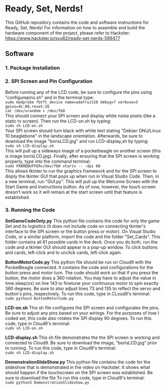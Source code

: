 # Ready, Set, Nerds!
This GitHub repository contains the code and software instructions for Ready, Set, Nerds! For information on how to assemble and build the hardware component of the project, please refer to Hackster: https://www.hackster.io/syu62/ready-set-nerds-599477 

## Software
### 1. Package Installation
### 2. SPI Screen and Pin Configuration
Before running any of the LCD code, be sure to configure the pins using "configurepins.sh" and in the terminal type: <br>
`sudo modprobe fbtft_device name=adafruit28 debug=7 verbose=3 gpios=dc:89,reset:26` <br>
`cat /dev/urandom > /dev/fb0` <br>
This should connect your SPI screen and display white noise pixels (like a static tv screen). Then run the LCD-on.sh by typing: <br>
`sudo sh LCD-on.sh` <br>
Your SPI screen should turn black with white text stating "Debian GNU/Linux 10 beaglebone" in the landscape orientation. Afterwards, be sure to download the image "borisLCD.jpg" and run LCD-display,sh by typing: <br>
`sudo sh LCD-display.sh` <br>
This will pull up a sideways image of a pocketbeagle on another screen (this is image borisLCD.jpg). Finally, after ensuring that the SPI screen is working properly, type into the command terminal: <br>
`sudo FRAMEBUFFER=/dev/fb0 startx -- -dpi 60` <br>
This allows tkinter to run the graphics framework and for the SPI screen to disply the tkinter GUI that pops up when run in VIsual Studio Code. Then, in a new terminal, run "GUI.py". This will pull up the Welcome Screen with the Start Game and Instructions button. As of now, however, the touch screen doesn't work so it will remain at the start screen until that feature is established.

### 3. Running the Code
**SetGameCodeOnly.py**
This python file contains the code for only the game Set and its logisitics (it does not include code on connecting tkinter's interface to the SPI screen or the button press or motor). 
On Visual Studio Code, or a similar platform, import the code and the folder "Set_Cards". This folder contains all 81 possible cards in the deck. Once you do both, run the code and a tkinter GUI should appear in a pop-up window. To click buttons and cards, left-click and to unclick cards, left-click again.

**ButtonMotorCode.py**
This python file should be run on Cloud9 with the PocketBeagle connected. It contains the code and configurations for the button press and motor turn. The code should work so that if you press the button, the motor does a 360 rotation. You may have to adjust the value in time.sleep(xx) on line 143 to finetune your continuous motor to spin exactly 360 degrees. Be sure to also adjust lines 73 and 135 to reflect the servo and button's pins, respectively. To run this code, type in CLoud9's terminal: <br>
`sudo python3 ButtonMotorCode.py`

**LCD-on.sh**
This sh file configures the SPI screen and configurates the pins. Be sure to adjust any pins based on your wirings. For the purposes of how I coded set, this code also rotates the SPI display 90 degrees. To run this code, type in Cloud9's terminal: <br>
`sudo sh LCD-on.sh`

**LCD-display.sh**
This sh file demonstrates the the SPI screen is working and connected to Cloud9. Be sure to download the image, "borisLCD.jpg" prior to running. To run this code, type in Cloud9's terminal: <br>
`sudo sh LCD-display.sh`

**DemonstrationSlideShow.py**
This python file contains the code for the slideshow that is demonstrated in the video on Hackster. It shows what should happen if the touchscreen on the SPI screen was established. Be sure to download the file To run this code, type in Cloud9's terminal: <br>
`sudo python3 DemonstrationSlideshow.py`
